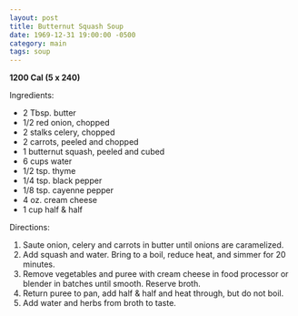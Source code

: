 ```yaml
---
layout: post
title: Butternut Squash Soup
date: 1969-12-31 19:00:00 -0500
category: main
tags: soup
---
```

<b>1200 Cal (5 x 240)</b>
<p>Ingredients:</p><ul>
<li>2 Tbsp.	butter</li>
<li>1/2	red onion, chopped</li>
<li>2	stalks celery, chopped</li>
<li>2	carrots, peeled and chopped</li>
<li>1	butternut squash, peeled and cubed</li>
<li>6 cups	water</li>
<li>1/2 tsp.	thyme</li>
<li>1/4 tsp.	black pepper</li>
<li>1/8 tsp.	cayenne pepper</li>
<li>4 oz.	cream cheese</li>
<li>1 cup	half & half</li>
</ul>
<p>Directions:</p>
<ol>
<li>Saute onion, celery and carrots in butter until onions are caramelized.</li>
<li>Add squash and water.  Bring to a boil, reduce heat, and simmer for 20 minutes.</li>
<li>Remove vegetables and puree with cream cheese in food processor or blender in batches until smooth.  Reserve broth.</li>
<li>Return puree to pan, add half & half and heat through, but do not boil.</li>
<li>Add water and herbs from broth to taste.</li>
</ol>
